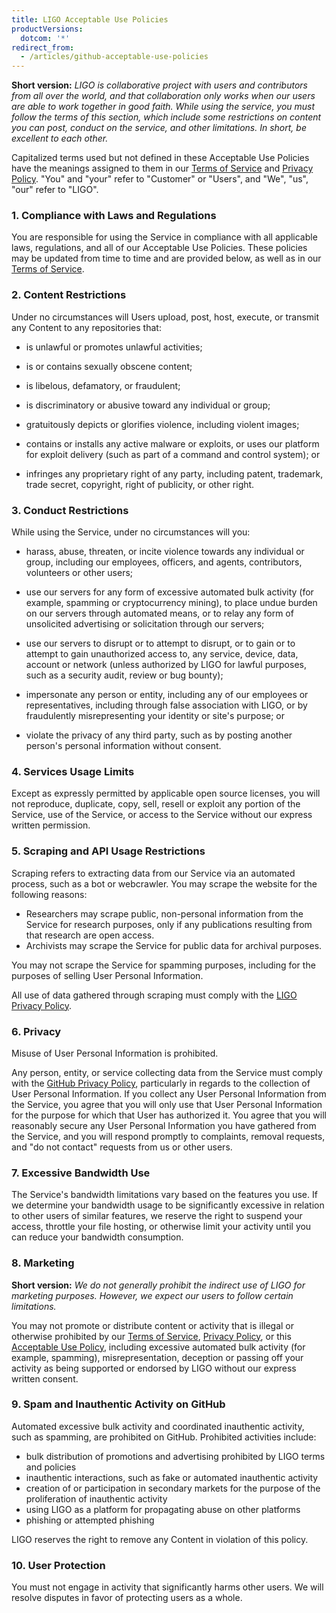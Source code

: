 ```yaml
---
title: LIGO Acceptable Use Policies
productVersions:
  dotcom: '*'
redirect_from:
  - /articles/github-acceptable-use-policies
---
```


**Short version:** _LIGO is collaborative project with users and contributors from all over the world, and that collaboration only works when our users are able to work together in good faith. While using the service, you must follow the terms of this section, which include some restrictions on content you can post, conduct on the service, and other limitations. In short, be excellent to each other._

Capitalized terms used but not defined in these Acceptable Use Policies have the meanings assigned to them in our [Terms of Service](https://ADDURL) and [Privacy Policy](https://ADDURL). "You" and "your" refer to "Customer" or "Users", and "We", "us", "our" refer to "LIGO".

### 1. Compliance with Laws and Regulations
You are responsible for using the Service in compliance with all applicable laws, regulations, and all of our Acceptable Use Policies. These policies may be updated from time to time and are provided below, as well as in our [Terms of Service](https://ADDURL).

### 2. Content Restrictions
Under no circumstances will Users upload, post, host, execute, or transmit any Content to any repositories that:

- is unlawful or promotes unlawful activities;

- is or contains sexually obscene content;

- is libelous, defamatory, or fraudulent;

- is discriminatory or abusive toward any individual or group;

- gratuitously depicts or glorifies violence, including violent images;

- contains or installs any active malware or exploits, or uses our platform for exploit delivery (such as part of a command and control system); or

- infringes any proprietary right of any party, including patent, trademark, trade secret, copyright, right of publicity, or other right.

### 3. Conduct Restrictions
While using the Service, under no circumstances will you:

- harass, abuse, threaten, or incite violence towards any individual or group, including our employees, officers, and agents, contributors, volunteers or other users;

- use our servers for any form of excessive automated bulk activity (for example, spamming or cryptocurrency mining), to place undue burden on our servers through automated means, or to relay any form of unsolicited advertising or solicitation through our servers;

- use our servers to disrupt or to attempt to disrupt, or to gain or to attempt to gain unauthorized access to, any service, device, data, account or network (unless authorized by LIGO for lawful purposes, such as a security audit, review or bug bounty);

- impersonate any person or entity, including any of our employees or representatives, including through false association with LIGO, or by fraudulently misrepresenting your identity or site's purpose; or

- violate the privacy of any third party, such as by posting another person's personal information without consent.

### 4. Services Usage Limits
Except as expressly permitted by applicable open source licenses, you will not reproduce, duplicate, copy, sell, resell or exploit any portion of the Service, use of the Service, or access to the Service without our express written permission.

### 5. Scraping and API Usage Restrictions
Scraping refers to extracting data from our Service via an automated process, such as a bot or webcrawler. You may scrape the website for the following reasons:

- Researchers may scrape public, non-personal information from the Service for research purposes, only if any publications resulting from that research are open access.
- Archivists may scrape the Service for public data for archival purposes.

You may not scrape the Service for spamming purposes, including for the purposes of selling User Personal Information.

All use of data gathered through scraping must comply with the [LIGO Privacy Policy](https://ADDURL).

### 6. Privacy
Misuse of User Personal Information is prohibited.

Any person, entity, or service collecting data from the Service must comply with the [GitHub Privacy Policy](https://ADDURL), particularly in regards to the collection of User Personal Information. If you collect any User Personal Information from the Service, you agree that you will only use that User Personal Information for the purpose for which that User has authorized it. You agree that you will reasonably secure any User Personal Information you have gathered from the Service, and you will respond promptly to complaints, removal requests, and "do not contact" requests from us or other users.

### 7. Excessive Bandwidth Use
The Service's bandwidth limitations vary based on the features you use. If we determine your bandwidth usage to be significantly excessive in relation to other users of similar features, we reserve the right to suspend your access, throttle your file hosting, or otherwise limit your activity until you can reduce your bandwidth consumption.

### 8. Marketing
**Short version:** *We do not generally prohibit the indirect use of LIGO for marketing purposes. However, we expect our users to follow certain limitations.*

You may not promote or distribute content or activity that is illegal or otherwise prohibited by our [Terms of Service](/ADDURL), [Privacy Policy](/ADDURL/), or this [Acceptable Use Policy](/ADDURL/), including excessive automated bulk activity (for example, spamming), misrepresentation, deception or passing off your activity as being supported or endorsed by LIGO without our express written consent.

### 9. Spam and Inauthentic Activity on GitHub
Automated excessive bulk activity and coordinated inauthentic activity, such as spamming, are prohibited on GitHub. Prohibited activities include:
* bulk distribution of promotions and advertising prohibited by LIGO terms and policies
* inauthentic interactions, such as fake or automated inauthentic activity
* creation of or participation in secondary markets for the purpose of the proliferation of inauthentic activity
* using LIGO as a platform for propagating abuse on other platforms
* phishing or attempted phishing

LIGO reserves the right to remove any Content in violation of this policy.

### 10. User Protection
You must not engage in activity that significantly harms other users. We will resolve disputes in favor of protecting users as a whole.

